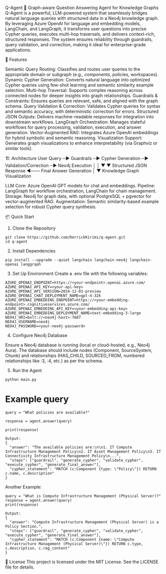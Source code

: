 Q-Agent 🧠
Graph-aware Question Answering Agent for Knowledge Graphs
Q-Agent is a powerful, LLM-powered system that seamlessly bridges natural language queries with structured data in a Neo4j knowledge graph. By leveraging Azure OpenAI for language and embedding models, LangChain, and LangGraph, it transforms user questions into precise Cypher queries, executes multi-hop traversals, and delivers context-rich, structured responses. The system ensures reliability through guardrails, query validation, and correction, making it ideal for enterprise-grade applications.

🚀 Features

Semantic Query Routing: Classifies and routes user queries to the appropriate domain or subgraph (e.g., components, policies, workspaces).
Dynamic Cypher Generation: Converts natural language into optimized Cypher queries using few-shot learning and semantic similarity example selection.
Multi-hop Traversal: Supports complex reasoning across connected nodes for deeper insights into graph relationships.
Guardrails & Constraints: Ensures queries are relevant, safe, and aligned with the graph schema.
Query Validation & Correction: Validates Cypher queries for syntax and semantic accuracy, with deterministic correction for errors.
Structured JSON Outputs: Delivers machine-readable responses for integration into downstream workflows.
LangGraph Orchestration: Manages stateful workflows for query processing, validation, execution, and answer generation.
Vector-Augmented RAG: Integrates Azure OpenAI embeddings for hybrid symbolic and semantic reasoning.
Visualization Support: Generates graph visualizations to enhance interpretability (via Graphviz or similar tools).


🏗️ Architecture
User Query ─► Guardrails ─► Cypher Generation ─► Validation/Correction ─► Neo4j Execution
                                  │                            │
                                  ▼                            ▼
                     Structured JSON Response ◄─── Final Answer Generation
                                  │
                                  ▼
                     Knowledge Graph Visualization


LLM Core: Azure OpenAI GPT models for chat and embeddings.
Pipeline: LangGraph for workflow orchestration, LangChain for chain management.
Storage: Neo4j for graph data, with optional PostgreSQL + pgvector for vector-augmented RAG.
Augmentation: Semantic similarity-based example selection for robust Cypher query synthesis.


📦 Quick Start
1. Clone the Repository
```
git clone https://github.com/DerrickKirimi/q-agent.git
cd q-agent
```
2. Install Dependencies
```
pip install --upgrade --quiet langchain langchain-neo4j langchain-openai langgraph
```

3. Set Up Environment
Create a .env file with the following variables:
```
AZURE_OPENAI_ENDPOINT=https://<your-endpoint>.openai.azure.com/
AZURE_OPENAI_API_KEY=<your-api-key>
AZURE_OPENAI_API_VERSION=2024-12-01-preview
AZURE_OPENAI_CHAT_DEPLOYMENT_NAME=gpt-4-32k
AZURE_OPENAI_EMBEDDING_ENDPOINT=https://<your-embedding-endpoint>.cognitiveservices.azure.com/
AZURE_OPENAI_EMBEDDING_API_KEY=<your-embedding-api-key>
AZURE_OPENAI_EMBEDDING_DEPLOYMENT_NAME=text-embedding-3-large
NEO4J_URI=bolt://<neo4j-host>:7687
NEO4J_USERNAME=neo4j
NEO4J_PASSWORD=<your-neo4j-password>
```
4. Configure Neo4j Database

Ensure a Neo4j database is running (local or cloud-hosted, e.g., Neo4j Aura).
The database should include nodes (Component, SourceSystem, Chunk) and relationships (HAS_CHILD, SOURCED_FROM, numbered relationships like :3, :4, etc.) as per the schema.

5. Run the Agent
```
python main.py
```

# Example query
```
query = "What policies are available?"

response = agent.answer(query)

print(response)
```

```
Output:
{
  "answer": "The available policies are:\n\n1. IT Compute Infrastructure Management Policy\n2. IT Asset Management Policy\n3. IT Connectivity Infrastructure Management Policy\n...",
  "steps": ["guardrail", "generate_cypher", "validate_cypher", "execute_cypher", "generate_final_answer"],
  "cypher_statement": "MATCH (c:Component {type: \"Policy\"}) RETURN c.name, c.description"
}
```


Another Example:
```
query = "What is Compute Infrastructure Management (Physical Server)?"
response = agent.answer(query)
print(response)
```

```
Output:
{
  "answer": "Compute Infrastructure Management (Physical Server) is a Policy Section.",
  "steps": ["guardrail", "generate_cypher", "validate_cypher", "execute_cypher", "generate_final_answer"],
  "cypher_statement": "MATCH (c:Component {name: \"Compute Infrastructure Management (Physical Server)\"}) RETURN c.type, c.description, c.rag_content"
}
```

📜 License
This project is licensed under the MIT License. See the LICENSE file for details.
